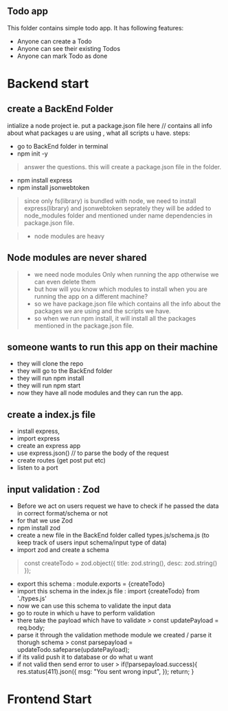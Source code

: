 ## Todo app

This folder contains simple todo app.
It has following features:

- Anyone can create a Todo
- Anyone can see their existing Todos
- Anyone can mark Todo as done

# Backend start

## create a BackEnd Folder

intialize a node project
ie. put a package.json file here // contains all info about what packages u are using , what all scripts u have.
steps: 
- go to BackEnd folder in terminal 
- npm init -y
> answer the questions.
> this will create a package.json file in the folder.

- npm install express
- npm install jsonwebtoken

> since only fs(library) is bundled with node, we need to install express(library) and jsonwebtoken seprately they will be added to node_modules folder and mentioned under name dependencies in package.json file.

> - node modules are heavy
## Node modules are never shared
> - we need node modules Only when running the app otherwise we can even delete them
> - but how will you know which modules to install when you are running the app on a different machine?
> - so we have package.json file which contains all the info about the packages we are using and the scripts we have.
> - so when we run npm install, it will install all the packages mentioned in the package.json file.

## someone wants to run this app on their machine
- they will clone the repo
- they will go to the BackEnd folder
- they will run npm install
- they will run npm start
- now they have all node modules and they can run the app.

## create a index.js file
- install express,
- import express
- create an express app
- use express.json() // to parse the body of the request
- create routes (get post put etc)
- listen to a port

## input validation : Zod
- Before we act on users request we have to check if he passed the data in correct format/schema or not
- for that we use Zod
- npm install zod
- create a new file in the BackEnd folder called types.js/schema.js (to keep track of users input schema/input type of data)
- import zod and create a schema
> const createTodo = zod.object({
    title: zod.string(),
    desc: zod.string()
    });
- export this schema : module.exports = {createTodo}
- import this schema in the index.js file : import {createTodo} from './types.js'
- now we can use this schema to validate the input data
- go to route in which u have to perform validation
- there take the payload which have to validate > const updatePayload = req.body;
- parse it through the validation methode module we created / parse it thorugh schema > const parsepayload = updateTodo.safeparse(updatePayload);
- if its valid push it to database or do what u want
- if not valid then send error to user > if(!parsepayload.success){
        res.status(411).json({
            msg: "You sent wrong input",
        });
        return;
    }

# Frontend Start